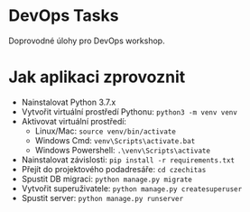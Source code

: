 # DevOps Tasks

Doprovodné úlohy pro DevOps workshop.

# Jak aplikaci zprovoznit

- Nainstalovat Python 3.7.x
- Vytvořit virtuální prostředí Pythonu: `python3 -m venv venv`
- Aktivovat virtuální prostředí:
  - Linux/Mac: `source venv/bin/activate`
  - Windows Cmd: `venv\Scripts\activate.bat`
  - Windows Powershell: `.\venv\Scripts\activate`
- Nainstalovat závislosti: `pip install -r requirements.txt`
- Přejít do projektového podadresáře: `cd czechitas`
- Spustit DB migraci: `python manage.py migrate`
- Vytvořit superuživatele: `python manage.py createsuperuser`
- Spustit server: `python manage.py runserver`
